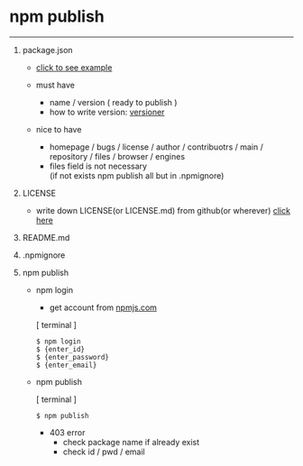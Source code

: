 npm publish
===========
--- 

1. package.json
    - [click to see example](https://github.com/cheesepaninim/boilerplate/blob/_npm_publish/_npm_publish/package.json)
    - must have
        - name / version ( ready to publish )
        - how to write version: [versioner](https://docs.npmjs.com/misc/semver)
        
    - nice to have
        - homepage / bugs / license / author / contribuotrs / main / repository / files / browser / engines
        - files field is not necessary   
            (if not exists npm publish all but in .npmignore)

2. LICENSE
    - write down LICENSE(or LICENSE.md) from github(or wherever) 
    [click here](https://help.github.com/en/github/building-a-strong-community/adding-a-license-to-a-repository)

3. README.md

4. .npmignore

5. npm publish
    - npm login
        - get account from [npmjs.com](https://www.npmjs.com/)
    
        [ terminal ]
           
          $ npm login
          $ {enter_id}
          $ {enter_password}
          $ {enter_email}

    - npm publish
    
        [ terminal ]
        
          $ npm publish
          
        - 403 error
            - check package name if already exist
            - check id / pwd / email
